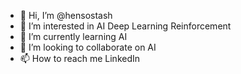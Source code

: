 - 👋 Hi, I’m @hensostash
- 👀 I’m interested in AI Deep Learning Reinforcement
- 🌱 I’m currently learning AI
- 💞️ I’m looking to collaborate on AI
- 📫 How to reach me LinkedIn

<!---
hensostash/hensostash is a ✨ special ✨ repository because its `README.md` (this file) appears on your GitHub profile.
You can click the Preview link to take a look at your changes.
--->
